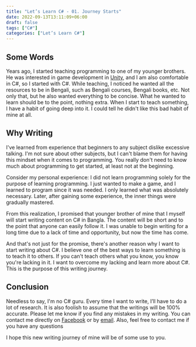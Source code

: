 ```yaml
---
title: "Let’s Learn C# - 01. Journey Starts"
date: 2022-09-13T13:11:09+06:00
draft: false
tags: ["C#"]
categories: ["Let’s Learn C#"]
---
```


## Some Words

Years ago, I started teaching programming to one of my younger brothers. He was interested in game development in [Unity](https://unity.com/), and I am also comfortable in C#, so I started with C#. While teaching, I noticed he wanted all the resources to be in Bengali, such as Bengali courses, Bengali books, etc. Not only that, but he also wanted everything to be concise. What he wanted to learn should be to the point, nothing extra. When I start to teach something, I have a habit of going deep into it. I could tell he didn't like this bad habit of mine at all.

## Why Writing

I've learned from experience that beginners to any subject dislike excessive talking. I'm not sure about other subjects, but I can't blame them for having this mindset when it comes to programming. You really don't need to know much about programming to get started, at least not at the beginning.

Consider my personal experience: I did not learn programming solely for the purpose of learning programming. I just wanted to make a game, and I learned to program since it was needed. I only learned what was absolutely necessary. Later, after gaining some experience, the inner things were gradually mastered.

From this realization, I promised that younger brother of mine that I myself will start writing content on C# in Bangla. The content will be short and to the point that anyone can easily follow it. I was unable to begin writing for a long time due to a lack of time and opportunity, but now the time has come.

And that's not just for the promise, there's another reason why I want to start writing about C#. I believe one of the best ways to learn something is to teach it to others. If you can't teach others what you know, you know you're lacking in it. I want to overcome my lacking and learn more about C#. This is the purpose of this writing journey.

## Conclusion

Needless to say, I'm no C# guru. Every time I want to write, I’ll have to do a lot of research. It is also foolish to assume that the writings will be 100% accurate. Please let me know if you find any mistakes in my writing. You can contact me directly on [Facebook](https://facebook.com/showmik1) or by [email](mailto:intisarbnaim@gmail.com). Also, feel free to contact me if you have any questions

I hope this new writing journey of mine will be of some use to you.